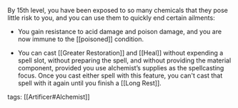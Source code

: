 By 15th level, you have been exposed to so many chemicals that they pose little risk to you, and you can use them to quickly end certain ailments:

-   You gain resistance to acid damage and poison damage, and you are now immune to the [[poisoned]] condition.

-   You can cast [[Greater Restoration]] and [[Heal]] without expending a spell slot, without preparing the spell, and without providing the material component, provided you use alchemist’s supplies as the spellcasting focus. Once you cast either spell with this feature, you can't cast that spell with it again until you finish a [[Long Rest]].

tags: [[Artificer#Alchemist]]